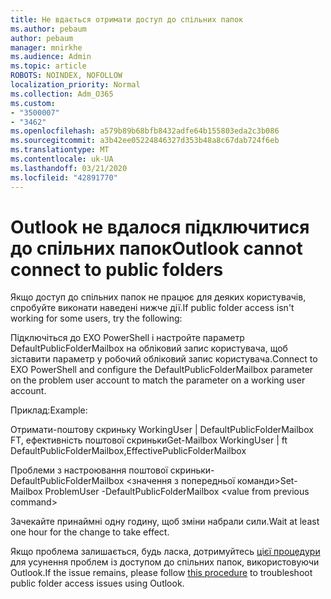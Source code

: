 ```yaml
---
title: Не вдається отримати доступ до спільних папок
ms.author: pebaum
author: pebaum
manager: mnirkhe
ms.audience: Admin
ms.topic: article
ROBOTS: NOINDEX, NOFOLLOW
localization_priority: Normal
ms.collection: Adm_O365
ms.custom:
- "3500007"
- "3462"
ms.openlocfilehash: a579b89b68bfb8432adfe64b155803eda2c3b086
ms.sourcegitcommit: a3b42ee05224846327d353b48a8c67dab724f6eb
ms.translationtype: MT
ms.contentlocale: uk-UA
ms.lasthandoff: 03/21/2020
ms.locfileid: "42891770"
---
```

# <a name="outlook-cannot-connect-to-public-folders"></a><span data-ttu-id="df0e0-102">Outlook не вдалося підключитися до спільних папок</span><span class="sxs-lookup"><span data-stu-id="df0e0-102">Outlook cannot connect to public folders</span></span>

<span data-ttu-id="df0e0-103">Якщо доступ до спільних папок не працює для деяких користувачів, спробуйте виконати наведені нижче дії.</span><span class="sxs-lookup"><span data-stu-id="df0e0-103">If public folder access isn't working for some users, try the following:</span></span>

<span data-ttu-id="df0e0-104">Підключіться до EXO PowerShell і настройте параметр DefaultPublicFolderMailbox на обліковий запис користувача, щоб зіставити параметр у робочий обліковий запис користувача.</span><span class="sxs-lookup"><span data-stu-id="df0e0-104">Connect to EXO PowerShell and configure the DefaultPublicFolderMailbox parameter on the problem user account to match the parameter on a working user account.</span></span>

<span data-ttu-id="df0e0-105">Приклад:</span><span class="sxs-lookup"><span data-stu-id="df0e0-105">Example:</span></span>

<span data-ttu-id="df0e0-106">Отримати-поштову скриньку WorkingUser | DefaultPublicFolderMailbox FT, ефективність поштової скриньки</span><span class="sxs-lookup"><span data-stu-id="df0e0-106">Get-Mailbox WorkingUser | ft DefaultPublicFolderMailbox,EffectivePublicFolderMailbox</span></span>

<span data-ttu-id="df0e0-107">Проблеми з настроювання поштової скриньки-DefaultPublicFolderMailbox \<значення з попередньої команди></span><span class="sxs-lookup"><span data-stu-id="df0e0-107">Set-Mailbox ProblemUser -DefaultPublicFolderMailbox \<value from previous command></span></span>

<span data-ttu-id="df0e0-108">Зачекайте принаймні одну годину, щоб зміни набрали сили.</span><span class="sxs-lookup"><span data-stu-id="df0e0-108">Wait at least one hour for the change to take effect.</span></span>

<span data-ttu-id="df0e0-109">Якщо проблема залишається, будь ласка, дотримуйтесь [цієї процедури](https://aka.ms/pfcte) для усунення проблем із доступом до спільних папок, використовуючи Outlook.</span><span class="sxs-lookup"><span data-stu-id="df0e0-109">If the issue remains, please follow [this procedure](https://aka.ms/pfcte) to troubleshoot public folder access issues using Outlook.</span></span>